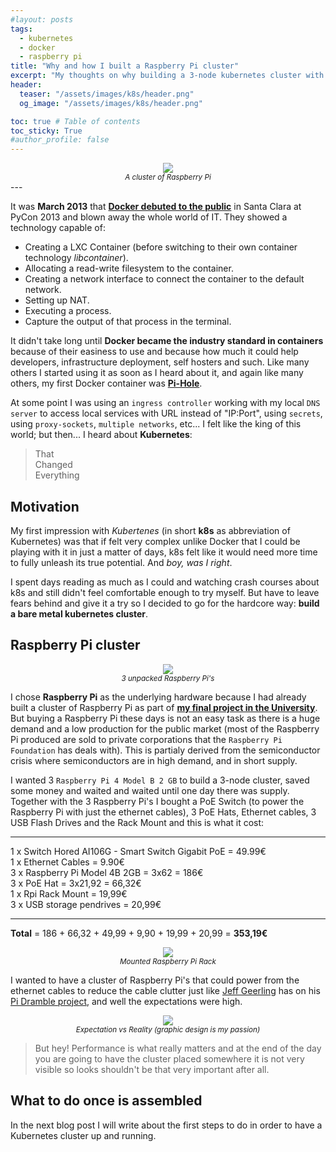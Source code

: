 ```yaml
---
#layout: posts
tags: 
  - kubernetes
  - docker
  - raspberry pi
title: "Why and how I built a Raspberry Pi cluster"
excerpt: "My thoughts on why building a 3-node kubernetes cluster with Raspberry Pi was a good idea for me to learn."
header:
  teaser: "/assets/images/k8s/header.png"
  og_image: "/assets/images/k8s/header.png"

toc: true # Table of contents
toc_sticky: True
#author_profile: false
---
```

<center>
<img src="{{ site.baseurl }}/assets/images/k8s/header.png" />
 <center><small><em>A cluster of Raspberry Pi</em></small></center>
 </center>
---

It was **March 2013** that [**Docker debuted to the public**](https://www.youtube.com/watch?v=wW9CAH9nSLs) in Santa Clara at PyCon 2013 and blown away the whole world of IT. They showed a technology capable of:
- Creating a LXC Container (before switching to their own container technology *libcontainer*).
- Allocating a read-write filesystem to the container.
- Creating a network interface to connect the container to the default network.
- Setting up NAT.
- Executing a process.
- Capture the output of that process in the terminal.

It didn't take long until __Docker became the industry standard in containers__ because of their easiness to use and because how much it could help developers, infrastructure deployment, self hosters and such. Like many others I started using it as soon as I heard about it, and again like many others, my first Docker container was [__Pi-Hole__](https://pi-hole.net/).

At some point I was using an `ingress controller` working with my local `DNS server` to access local services with URL instead of "IP:Port", using `secrets`, using `proxy-sockets`, `multiple networks`, etc... I felt like the king of this world; but then... I heard about __Kubernetes__:

>That\
Changed\
Everything

## Motivation

My first impression with *Kubertenes* (in short __k8s__ as abbreviation of Kubernetes) was that if felt very complex unlike Docker that I could be playing with it in just a matter of days, k8s felt like it would need more time to fully unleash its true potential. And *boy, was I right*.

I spent days reading as much as I could and watching crash courses about k8s and still didn't feel comfortable enough to try myself. But have to leave fears behind and give it a try so I decided to go for the hardcore way: __build a bare metal kubernetes cluster__.

## Raspberry Pi cluster

<center>
<img src="{{ site.baseurl }}/assets/images/k8s/rpi_01.jpg" />
 <center><small><em>3 unpacked Raspberry Pi's</em></small></center>
 </center>

I chose __Raspberry Pi__ as the underlying hardware because I had already built a cluster of Raspberry Pi as part of [__my final project in the University__](https://repositorio.unican.es/xmlui/bitstream/handle/10902/9383/Lavid%20Ortiz%20Salvador.pdf?sequence=1). But buying a Raspberry Pi these days is not an easy task as there is a huge demand and a low production for the public market (most of the Raspberry Pi produced are sold to private corporations that the `Raspberry Pi Foundation` has deals with). This is partialy derived from the semiconductor crisis where semiconductors are in high demand, and in short supply.

I wanted 3 `Raspberry Pi 4 Model B 2 GB` to build a 3-node cluster, saved some money and waited and waited until one day there was supply. Together with the 3 Raspberry Pi's I bought a PoE Switch (to power the Raspberry Pi with just the ethernet cables), 3 PoE Hats, Ethernet cables, 3 USB Flash Drives and the Rack Mount and this is what it cost:

--------------------

1 x Switch Hored AI106G - Smart Switch Gigabit PoE = 49.99€\
1 x Ethernet Cables = 9.90€\
3 x Raspberry Pi Model 4B 2GB = 3x62 = 186€\
3 x PoE Hat = 3x21,92 = 66,32€\
1 x Rpi Rack Mount = 19,99€\
3 x USB storage pendrives = 20,99€

--------------------

**Total** = 186 + 66,32 + 49,99 + 9,90 + 19,99 + 20,99 = **353,19€**

<center>
<img src="{{ site.baseurl }}/assets/images/k8s/rpi_02.jpg" />
 <center><small><em>Mounted Raspberry Pi Rack</em></small></center>
 </center>
 
 I wanted to have a cluster of Raspberry Pi's that could power from the ethernet cables to reduce the cable clutter just like [Jeff Geerling](https://github.com/geerlingguy/) has on his [Pi Dramble project](https://www.pidramble.com/), and well the expectations were high.
 
 <center>
<img src="{{ site.baseurl }}/assets/images/k8s/expectation-reality-2.png" />
 <center><small><em>Expectation vs Reality (graphic design is my passion)</em></small></center>
 </center>
 
>But hey! Performance is what really matters and at the end of the day you are going to have the cluster placed somewhere it is not very visible so looks shouldn't be that very important after all.

## What to do once is assembled

In the next blog post I will write about the first steps to do in order to have a Kubernetes cluster up and running.